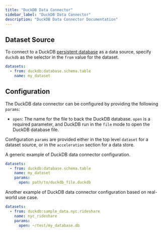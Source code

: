 ```yaml
---
title: "DuckDB Data Connector"
sidebar_label: "DuckDB Data Connector"
description: "DuckDB Data Connector Documentation"
---
```


## Dataset Source

To connect to a DuckDB [persistent database](https://duckdb.org/docs/connect/overview#persistent-database) as a data source, specify `duckdb` as the selector in the `from` value for the dataset.

```yaml
datasets:
  - from: duckdb:database.schema.table
    name: my_dataset
```

## Configuration

The DuckDB data connector can be configured by providing the following `params`:

- `open`: The name for the file to back the DuckDB database. `open` is a required parameter, and DuckDB run in the `file` mode to open the DuckDB database file.

Configuration `params` are provided either in the top level `dataset` for a dataset source, or in the `acceleration` section for a data store.

A generic example of DuckDB data connector configuration.

```yaml
datasets:
  - from: duckdb:database.schema.table
    name: my_dataset
    params:
      open: path/to/duckdb_file.duckdb
```

Another example of DuckDB data connector configuration based on real-world use case.

```yaml
datasets:
  - from: duckdb:sample_data.nyc.rideshare
    name: nyc_rideshare
    params:
      open: ~/test/my_database.db
```
